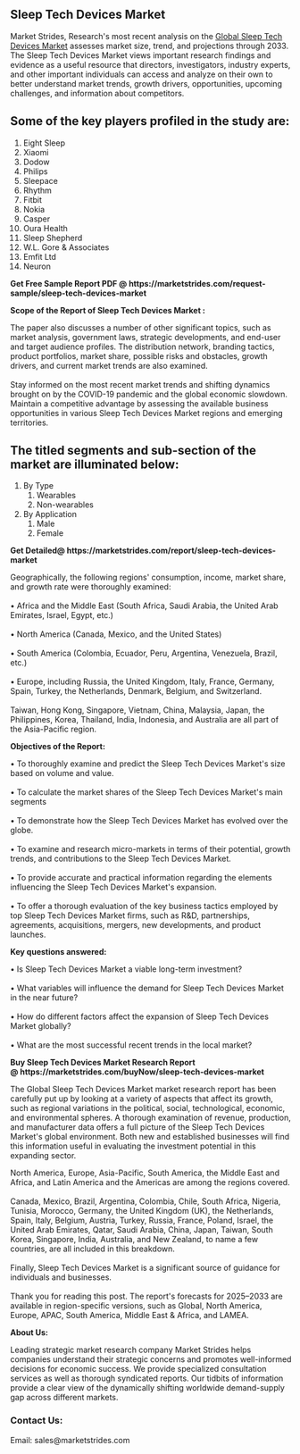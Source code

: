 <h2>Sleep Tech Devices Market</h2>
<p>Market Strides, Research's most recent analysis on the <a href="https://marketstrides.com/report/sleep-tech-devices-market">Global Sleep Tech Devices Market</a> assesses market size, trend, and projections through 2033. The Sleep Tech Devices Market views important research findings and evidence as a useful resource that directors, investigators, industry experts, and other important individuals can access and analyze on their own to better understand market trends, growth drivers, opportunities, upcoming challenges, and information about competitors.</p>
<h2>Some of the key players profiled in the study are:</h2>
<ol>
<li>Eight Sleep</li>
<li>Xiaomi</li>
<li>Dodow</li>
<li>Philips</li>
<li>Sleepace</li>
<li>Rhythm</li>
<li>Fitbit</li>
<li>Nokia</li>
<li>Casper</li>
<li>Oura Health</li>
<li>Sleep Shepherd</li>
<li>W.L. Gore &amp; Associates</li>
<li>Emfit Ltd</li>
<li>Neuron</li>
</ol>
<p><strong>Get Free Sample Report PDF @ <a>https://marketstrides.com/request-sample/sleep-tech-devices-market</a></strong></p>
<p><strong> Scope of the Report of Sleep Tech Devices Market : </strong></p>
<p>The paper also discusses a number of other significant topics, such as market analysis, government laws, strategic developments, and end-user and target audience profiles. The distribution network, branding tactics, product portfolios, market share, possible risks and obstacles, growth drivers, and current market trends are also examined. <br /> <br />Stay informed on the most recent market trends and shifting dynamics brought on by the COVID-19 pandemic and the global economic slowdown. Maintain a competitive advantage by assessing the available business opportunities in various Sleep Tech Devices Market regions and emerging territories.</p>
<h2>The titled segments and sub-section of the market are illuminated below:</h2>
<ol>
<li>By Type
<ol>
<li>Wearables</li>
<li>Non-wearables</li>
</ol>
</li>
<li>By Application
<ol>
<li>Male</li>
<li>Female</li>
</ol>
</li>
</ol>
<p><strong>Get Detailed@ <a>https://marketstrides.com/report/sleep-tech-devices-market</a></strong></p>
<p>Geographically, the following regions' consumption, income, market share, and growth rate were thoroughly examined: <br /> <br /> • Africa and the Middle East (South Africa, Saudi Arabia, the United Arab Emirates, Israel, Egypt, etc.) <br /> <br />• North America (Canada, Mexico, and the United States) <br /> <br />• South America (Colombia, Ecuador, Peru, Argentina, Venezuela, Brazil, etc.) <br /> <br />• Europe, including Russia, the United Kingdom, Italy, France, Germany, Spain, Turkey, the Netherlands, Denmark, Belgium, and Switzerland. <br /> <br />Taiwan, Hong Kong, Singapore, Vietnam, China, Malaysia, Japan, the Philippines, Korea, Thailand, India, Indonesia, and Australia are all part of the Asia-Pacific region.</p>
<p><strong>Objectives of the Report: </strong></p>
<p>• To thoroughly examine and predict the Sleep Tech Devices Market's size based on volume and value. <br /> <br />• To calculate the market shares of the Sleep Tech Devices Market's main segments <br /> <br />• To demonstrate how the Sleep Tech Devices Market has evolved over the globe. <br /> <br />• To examine and research micro-markets in terms of their potential, growth trends, and contributions to the Sleep Tech Devices Market. <br /> <br />• To provide accurate and practical information regarding the elements influencing the Sleep Tech Devices Market's expansion. <br /> <br />• To offer a thorough evaluation of the key business tactics employed by top Sleep Tech Devices Market firms, such as R&amp;D, partnerships, agreements, acquisitions, mergers, new developments, and product launches.</p>
<p><strong>Key questions answered: </strong></p>
<p>• Is Sleep Tech Devices Market a viable long-term investment? <br /> <br />• What variables will influence the demand for Sleep Tech Devices Market in the near future? <br /> <br />• How do different factors affect the expansion of Sleep Tech Devices Market globally? <br /> <br />• What are the most successful recent trends in the local market?</p>
<p><strong>Buy Sleep Tech Devices Market Research Report @ <a>https://marketstrides.com/buyNow/sleep-tech-devices-market</a></strong></p>
<p>The Global Sleep Tech Devices Market market research report has been carefully put up by looking at a variety of aspects that affect its growth, such as regional variations in the political, social, technological, economic, and environmental spheres. A thorough examination of revenue, production, and manufacturer data offers a full picture of the Sleep Tech Devices Market's global environment. Both new and established businesses will find this information useful in evaluating the investment potential in this expanding sector.</p>
<p>North America, Europe, Asia-Pacific, South America, the Middle East and Africa, and Latin America and the Americas are among the regions covered. <br /> <br />Canada, Mexico, Brazil, Argentina, Colombia, Chile, South Africa, Nigeria, Tunisia, Morocco, Germany, the United Kingdom (UK), the Netherlands, Spain, Italy, Belgium, Austria, Turkey, Russia, France, Poland, Israel, the United Arab Emirates, Qatar, Saudi Arabia, China, Japan, Taiwan, South Korea, Singapore, India, Australia, and New Zealand, to name a few countries, are all included in this breakdown. <br /> <br />Finally, Sleep Tech Devices Market is a significant source of guidance for individuals and businesses. <br /> <br />Thank you for reading this post. The report's forecasts for 2025–2033 are available in region-specific versions, such as Global, North America, Europe, APAC, South America, Middle East &amp; Africa, and LAMEA.</p>
<p><strong>About Us: </strong></p>
<p>Leading strategic market research company Market Strides helps companies understand their strategic concerns and promotes well-informed decisions for economic success. We provide specialized consultation services as well as thorough syndicated reports. Our tidbits of information provide a clear view of the dynamically shifting worldwide demand-supply gap across different markets.</p>
<h3>Contact Us:</h3>
<p>Email: <a>sales@marketstrides.com</a></p>
